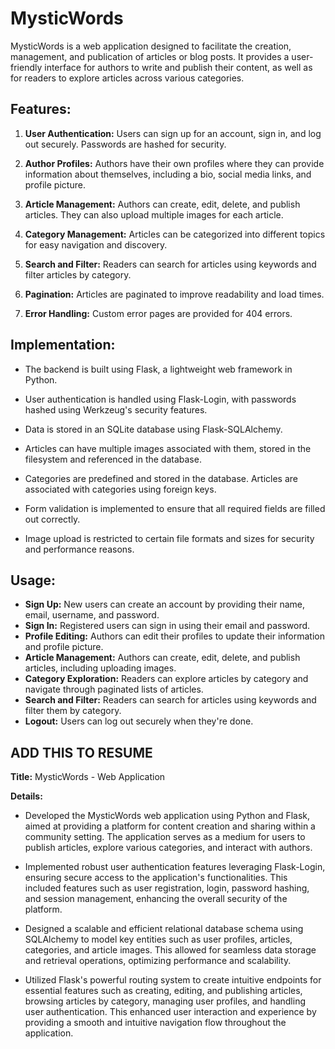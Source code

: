 # MysticWords

MysticWords is a web application designed to facilitate the creation, management, and publication of articles or blog posts. It provides a user-friendly interface for authors to write and publish their content, as well as for readers to explore articles across various categories.

## Features:

1. **User Authentication:** Users can sign up for an account, sign in, and log out securely. Passwords are hashed for security.

2. **Author Profiles:** Authors have their own profiles where they can provide information about themselves, including a bio, social media links, and profile picture.

3. **Article Management:** Authors can create, edit, delete, and publish articles. They can also upload multiple images for each article.

4. **Category Management:** Articles can be categorized into different topics for easy navigation and discovery.

5. **Search and Filter:** Readers can search for articles using keywords and filter articles by category.

6. **Pagination:** Articles are paginated to improve readability and load times.

7. **Error Handling:** Custom error pages are provided for 404 errors.

## Implementation:

- The backend is built using Flask, a lightweight web framework in Python.

- User authentication is handled using Flask-Login, with passwords hashed using Werkzeug's security features.

- Data is stored in an SQLite database using Flask-SQLAlchemy.

- Articles can have multiple images associated with them, stored in the filesystem and referenced in the database.

- Categories are predefined and stored in the database. Articles are associated with categories using foreign keys.

- Form validation is implemented to ensure that all required fields are filled out correctly.

- Image upload is restricted to certain file formats and sizes for security and performance reasons.

## Usage:

- **Sign Up:** New users can create an account by providing their name, email, username, and password.
- **Sign In:** Registered users can sign in using their email and password.
- **Profile Editing:** Authors can edit their profiles to update their information and profile picture.
- **Article Management:** Authors can create, edit, delete, and publish articles, including uploading images.
- **Category Exploration:** Readers can explore articles by category and navigate through paginated lists of articles.
- **Search and Filter:** Readers can search for articles using keywords and filter them by category.
- **Logout:** Users can log out securely when they're done.

## **ADD THIS TO RESUME**

**Title:** MysticWords - Web Application

**Details:**

- Developed the MysticWords web application using Python and Flask, aimed at providing a platform for content creation and sharing within a community setting. The application serves as a medium for users to publish articles, explore various categories, and interact with authors.

- Implemented robust user authentication features leveraging Flask-Login, ensuring secure access to the application's functionalities. This included features such as user registration, login, password hashing, and session management, enhancing the overall security of the platform.

- Designed a scalable and efficient relational database schema using SQLAlchemy to model key entities such as user profiles, articles, categories, and article images. This allowed for seamless data storage and retrieval operations, optimizing performance and scalability.

- Utilized Flask's powerful routing system to create intuitive endpoints for essential features such as creating, editing, and publishing articles, browsing articles by category, managing user profiles, and handling user authentication. This enhanced user interaction and experience by providing a smooth and intuitive navigation flow throughout the application.